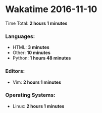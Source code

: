 # Wakatime 2016-11-10

Time Total: **2 hours 1 minutes**

### Languages:
- HTML: **3 minutes** 
- Other: **10 minutes** 
- Python: **1 hours 48 minutes** 

### Editors:
- Vim: **2 hours 1 minutes** 

### Operating Systems:
- Linux: **2 hours 1 minutes** 

